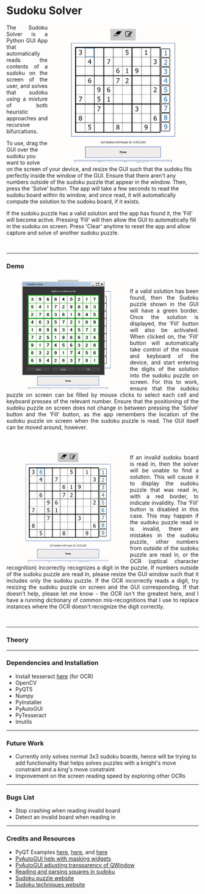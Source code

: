 # Sudoku Solver

<img align="right" src=data/SudokuSolverReadMe_Valid_Board.gif width="396" height="362"/>

<p align="justify">
The Sudoku Solver is a Python GUI App that automatically reads the contents of a sudoku on the screen of the user,
and solves that sudoku using a mixture of both heuristic approaches and recursive bifurcations. 

To use, drag the GUI
over the sudoku you want to solve on the screen of your device, and resize the GUI such that the sudoku fits perfectly 
inside the window of the GUI. Ensure that there aren't any numbers outside of the sudoku puzzle that appear in the 
window. Then, press the 'Solve' button. The app will take a few seconds to read the sudoku board within its window,
and once read, it will automatically compute the solution to the sudoku board, if it exists. 

If the sudoku puzzle
has a valid solution and the app has found it, the 'Fill' will become active. Pressing 'Fill' will then allow the GUI
to automatically fill in the sudoku on screen. Press 'Clear' anytime to reset the app and allow capture and solve of
another sudoku puzzle.
</p>

<br />

___
### Demo


<img align="left" src=data/SudokuSolverReadMe_Fill_Board.gif width="324" height="297"/>
<br />
<p align="justify">
If a valid solution has been found, then the Sudoku puzzle shown in the GUI will have a green border. Once the solution
is displayed, the 'Fill' button will also be activated. When clicked on, the 'Fill' button will automatically take 
control of the mouse and keyboard of the device, and start entering the digits of the solution into the sudoku puzzle
on screen. For this to work, ensure that the sudoku puzzle on screen can be filled by mouse clicks to select each cell
and keyboard presses of the relevant number. Ensure that the positioning of the sudoku puzzle on screen does not change
in between pressing the 'Solve' button and the 'Fill' button, as the app remembers the location of the sudoku puzzle on
screen when the sudoku puzzle is read. The GUI itself can be moved around, however.
</p>

<br />
<br />
<img align="left" src=data/SudokuSolverReadMe_Invalid_Board.gif width="324" height="297"/>
<p align="justify">
If an invalid sudoku board is read in, then the solver will be unable to find a solution. This will cause it to display
the sudoku puzzle that was read in, with a red border, to indicate invalidity. The 'Fill' button is disabled in this
case. This may happen if the sudoku puzzle read in is invalid, there are mistakes in the sudoku puzzle, other numbers
from outside of the sudoku puzzle are read in, or the OCR (optical character recognition) incorrectly recognizes a 
digit in the puzzle. If numbers outside of the sudoku puzzle are read in, please resize the GUI window such that it
includes only the sudoku puzzle. If the OCR incorrectly reads a digit, try resizing the sudoku puzzle on screen and the
GUI corresponding. If that doesn't help, please let me know - the OCR isn't the greatest here, and I have a running
dictionary of common mis-recognitions that I use to replace instances where the OCR doesn't recognize the digit
correctly.
</p>

<br />

___
### Theory


___
### Dependencies and Installation
- Install tesseract [here](https://github.com/UB-Mannheim/tesseract/wiki) (for OCR)
- OpenCV
- PyQT5
- Numpy
- PyInstaller
- PyAutoGUI
- PyTesseract
- Imutils

___
### Future Work
- Currently only solves normal 3x3 sudoku boards, hence will be trying to add functionality that helps solves puzzles
with a knight's move constraint and a king's move constraint
- Improvement on the screen reading speed by exploring other OCRs

___
### Bugs List
- Stop crashing when reading invalid board
- Detect an invalid board when reading in
___
### Credits and Resources
- PyQT Examples [here](https://github.com/pyqt/examples), [here](https://wiki.python.org/moin/PyQt/Tutorials), and [here](http://zetcode.com/gui/pyqt5/firstprograms/)
- [PyAutoGUI help with masking widgets](https://stackoverflow.com/questions/57717331/is-it-possible-to-create-qmainwindow-with-only-outer-border)
- [PyAutoGUI adjusting transparency of QWindow](https://www.geeksforgeeks.org/pyqt5-how-to-create-semi-transparent-window/#:~:text=When%20we%20design%20an%20application,belongs%20to%20the%20QWidget%20class%20.)
- [Reading and parsing squares in sudoku](https://stackoverflow.com/questions/59182827/how-to-get-the-cells-of-a-sudoku-grid-with-opencv)
- [Sudoku puzzle website](https://www.puzzle-sudoku.com/)
- [Sudoku techniques website](https://www.sudokuwiki.org/sudoku.htm)